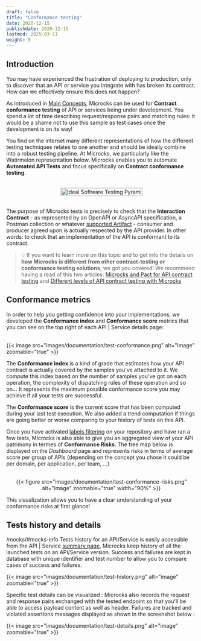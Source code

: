 ```yaml
---
draft: false
title: "Conformance testing"
date: 2020-12-15
publishdate: 2020-12-15
lastmod: 2025-03-11
weight: 9
---
```


## Introduction

You may have experienced the frustration of deploying to production, only to discover that an API or service you integrate with has broken its contract. How can we effectively ensure this does not happen?

As introduced in [Main Concepts](/documentation/overview/main-concepts), Microcks can be used for **Contract conformance testing** of API or services being under development. You spend a lot of time describing request/response pairs and matching rules: it would be a shame not to use this sample as test cases once the development is on its way!

You find on the internet many different representations of how the different testing techniques relates to one another and should be ideally combine into a robust testing pipeline. At Microcks, we particularly like the Watirmelon representation below. Microcks enables you to automate **Automated API Tests** and focus specifically on **Contract conformance testing**.

<br/>
<div align="center">
  <img alt="Ideal Software Testing Pyrami" src="https://miro.medium.com/max/1400/0*f2vFclaitRRo1w2i.jpg" style="max-width: 70%; border-color: #dddddd; border-style: solid !important"/>
</div>
<br/>

The purpose of Microcks tests is precisely to check that the **Interaction Contract** - as represented by an OpenAPI or AsyncAPI specification, a Postman collection or whatever [supported Artifact](/documentation/references/artifacts) - consumer and producer agreed upon is actually respected by the API provider. In other words: to check that an implementation of the API is conformant to its contract.

> 💡 If you want to learn more on this topic and to get into the details on **how Microcks is different from other contract-testing or conformance testing solutions**, we got you covered! We recommend having a read of this two articles: [Microcks and Pact for API contract testing](https://medium.com/@lbroudoux/microcks-and-pact-for-api-contract-testing-3e0e7d4516ca) and [Different levels of API contract testing with Microcks](https://medium.com/@lbroudoux/different-levels-of-api-contract-testing-with-microcks-ccc0847f8c97) 

## Conformance metrics

In order to help you getting confidence into your implementations, we developed the **Conformance index** and **Conformance score** metrics that you can see on the top right of each API | Service details page:

<br/>
{{< image src="images/documentation/test-conformance.png" alt="image" zoomable="true" >}}
<br/>

The **Conformance index** is a kind of grade that estimates how your API contract is actually covered by the samples you've attached to it. We compute this index based on the number of samples you've got on each operation, the complexity of dispatching rules of these operation and so on... It represents the maximum possible conformance score you may achieve if all your tests are successful.

The **Conformance score** is the current score that has been computed during your last test execution. We also added a trend computation if things are going better or worse comparing to your history of tests on this API.

Once you have activated [labels filtering](/documentation/guides/administration/organizing-repository/#1-applying-labels) on your repository and have ran a few tests, Microcks is also able to give you an aggregated view of your API patrimony in termes of **Conformance Risks**. The tree map below is displayed on the *Dashboard* page and represents risks in terms of average score per group of APIs (depending on the concept you chose it could be per domain, per application, per team, ...)

<div align="center">
<br/>
{{< figure src="images/documentation/test-conformance-risks.png" alt="image" zoomable="true" width="90%" >}}
<br/>
</div>

This visualization allows you to have a clear understanding of your conformance risks at first glance!

## Tests history and details
/mocks/#mocks-info
Tests history for an API/Service is easily accessible from the API | Service [summary page](/documentation/tutorials/getting-started/#viewing-an-api). Microcks keep history of all the launched tests on an API/Service version. Success and failures are kept in database with unique identifier and test number to allow you to compare cases of success and failures.

{{< image src="images/documentation/test-history.png" alt="image" zoomable="true" >}}

Specific test details can be visualized : Microcks also records the request and response pairs exchanged with the tested endpoint so that you'll be able to access payload content as well as header. Failures are tracked and violated assertions messages displayed as shown in the screenshot below :

{{< image src="images/documentation/test-details.png" alt="image" zoomable="true" >}}
